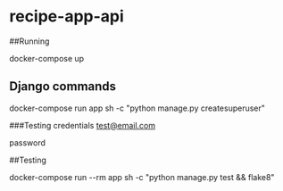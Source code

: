 # recipe-app-api

##Running

docker-compose up

## Django commands

docker-compose run app sh -c "python manage.py createsuperuser"

###Testing credentials
test@email.com

password

##Testing

[comment]: <> (--rm removes after running)
docker-compose run --rm app sh -c "python manage.py test && flake8"